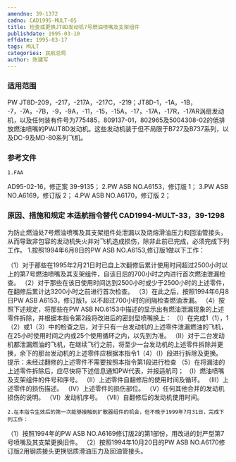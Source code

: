 ```yaml
---
amendno: 39-1372
cadno: CAD1995-MULT-05
title: 检查或更换JT8D发动机7号燃油喷嘴及支架组件
publishdate: 1995-03-10
effdate: 1995-03-17
tags: MULT
categories: 民航总局
author: 陈建军
---
```


### 适用范围 
PW JT8D-209，-217，-217A，-217C，-219；JT8D-1，-1A，-1B， -7，-7A，-7B，-9，-9A，-11，-15，-15A，-17，-17A，-17R，-17AR涡扇发动机，以及任何装有件号为775485，809137-01，802965及5004308-02的低排放燃油喷嘴的PWJT8D发动机。这些发动机装于但不局限于B727及B737系列，以及DC-9及MD-80系列飞机。

### 参考文件
    1.FAA 
AD95-02-16，修正案 39-9135；
 2.PW 
ASB NO.A6153，修订版 1；
 3.PW 
ASB NO.A6169，修订版 2；
 4.PW 
ASB NO.A6170，修订版 2；


### 原因、措施和规定 本适航指令替代 CAD1994-MULT-33，39-1298 
为防止燃油处7号燃油喷嘴及其支架组件处泄漏以及烧熔滑油压力和回油管接头，从而导致非包容的发动机失火并对飞机造成损伤，除非此前已完成，必须完成下列工作。 
    1.按照1994年6月8日的PW ASB NO.A6153,修订版1做以下工作： 
       
（1）对于那些在1995年2月21日时已自上次翻修后累计使用时间超过2500小时以上的第7号燃油喷嘴及其支架组件，自该日后的700小时之内进行首次燃油泄漏检查。 
    （2）对于那些在该日使用时间达到2500小时或少于2500小时的上述零件，在翻修后累计达3200小时之前进行首次检查。 
（3）在此之后，按照1994年6月8日PW ASB A6153，修订版1，以不超过700小时的间隔检查燃油泄漏。 
    （4）按照下述规定，将那些在PW ASB NO.6153中描述的显示出有燃油泄漏现象的上述零件拆除，并根据本指令第2段将改进后的密封型喷嘴换上： 
    （Ⅰ）在完成1（1），1（2）或1（3）中的检查之后，对于只有一台发动机的上述零件泄漏燃油的飞机，在25小时使用时间之内或25个使用循环之内，以先到为准。 
    （Ⅱ）对于二台发动机都泄漏燃油的飞机，在继续飞行之前，将至少一台发动机的上述零件拆除并更换，余下的那台发动机的上述零件应根据本指令1（4）（Ⅰ）段进行拆除及更换。 
    提示：未经过翻修的上述零件不需要按照本指令第1段进行检查 
    （5）在将漏油的上述零件拆除后，应尽快将下述信息通知PW代表，并报适航司； 
      （Ⅰ）燃油喷嘴及支架组件的件号和序号。 
      （Ⅱ）上述零件自翻修后的使用时间及循环。 
      （Ⅲ）上述零件的损伤描述。 
      （Ⅳ）上述零件的损伤部位。 
      （Ⅴ）任何其他合并的发动机损伤的说明。 
      （Ⅵ）发动机序号。 
      （Ⅶ）自翻修后的发动机使用时间。 


    2.在本指令生效后的第一次能够接触到扩散器组件的机会，但不晚于1999年7月31日，完成下列工作： 
（1）按照1994年的PW ASB NO.A6169修订版2的第1部份，用改进的封严型第7号喷嘴及其支架更换旧件。 
    （2）按照1994年10月20日的PW ASB NO.A6170修订版2用钢质接头更换铝质滑油压力及回油管接头。

